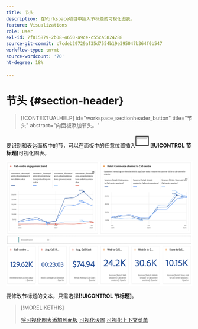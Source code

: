 ```yaml
---
title: 节头
description: 在Workspace项目中插入节标题的可视化图表。
feature: Visualizations
role: User
exl-id: 7f815879-2b08-4650-a9ce-c55ca5824288
source-git-commit: c7cdeb29729af35d7554b19e395047b364f0b547
workflow-type: tm+mt
source-wordcount: '70'
ht-degree: 18%

---
```


# 节头 {#section-header}

<!-- markdownlint-disable MD034 -->

>[!CONTEXTUALHELP]
>id="workspace_sectionheader_button"
>title="节头"
>abstract="向面板添加节头。"

<!-- markdownlint-enable MD034 -->


<!-- uncomment when section header page in AA is available.
>[!BEGINSHADEBOX]


*This article documents the Section header visualization in **Customer Journey Analytics**. See [Section header](...) for the **Adobe Analytics** version of this article.*

>[!ENDSHADEBOX]

-->


要识别和表达面板中的节，可以在面板中的任意位置插入![PageRule](/help/assets/icons/PageRule.svg) **[!UICONTROL 节标题]**&#x200B;可视化图表。

![节标题](/help/analysis-workspace/visualizations/assets/section-header.png)

要修改节标题的文本，只需选择&#x200B;**[!UICONTROL 节标题]**。


>[!MORELIKETHIS]
>
>[将可视化图表添加到面板](/help/analysis-workspace/visualizations/freeform-analysis-visualizations.md#add-visualizations-to-a-panel)
>[可视化设置](/help/analysis-workspace/visualizations/freeform-analysis-visualizations.md#settings)
>[可视化上下文菜单](/help/analysis-workspace/visualizations/freeform-analysis-visualizations.md#context-menu)
>
